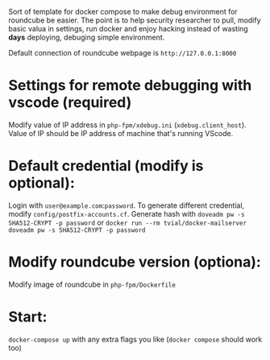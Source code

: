 Sort of template for docker compose to make debug environment for roundcube be easier. The point is to help security researcher to pull, modify basic valua in settings, run docker and enjoy hacking instead of wasting **days** deploying, debuging simple environment.

Default connection of roundcube webpage is `http://127.0.0.1:8000`

# Settings for remote debugging with vscode (**required**)

Modify value of IP address in `php-fpm/xdebug.ini` (`xdebug.client_host`). Value of IP should be IP address of machine that's running VScode.

# Default credential (modify is optional):

Login with `user@example.com`:`password`. To generate different credential, modify `config/postfix-accounts.cf`. Generate hash with `doveadm pw -s SHA512-CRYPT -p password` or `docker run --rm tvial/docker-mailserver doveadm pw -s SHA512-CRYPT -p password`

# Modify roundcube version (optiona):

Modify image of roundcube in `php-fpm/Dockerfile`

# Start:

`docker-compose up` with any extra flags you like (`docker compose` should work too)
